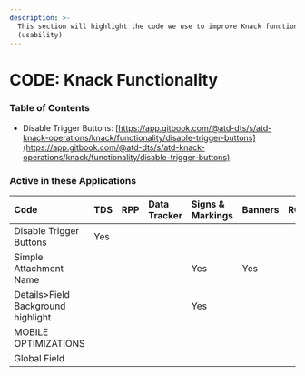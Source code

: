 ```yaml
---
description: >-
  This section will highlight the code we use to improve Knack functionality
  (usability)
---
```


# CODE: Knack Functionality

### Table of Contents

* Disable Trigger Buttons: [https://app.gitbook.com/@atd-dts/s/atd-knack-operations/knack/functionality/disable-trigger-buttons](https://app.gitbook.com/@atd-dts/s/atd-knack-operations/knack/functionality/disable-trigger-buttons)



### Active in these Applications

| Code | TDS | RPP | Data Tracker | Signs & Markings | Banners | ROW | DTS | HR | Finance | Parking Enterprise | VZA | SMO |
| :--- | :--- | :--- | :--- | :--- | :--- | :--- | :--- | :--- | :--- | :--- | :--- | :--- |
| Disable Trigger Buttons | Yes |  |  |  |  |  |  |  |  |  |  |  |
| Simple Attachment Name |  |  |  | Yes | Yes |  |  |  |  |  |  |  |
| Details&gt;Field Background highlight  |  |  |  | Yes |  |  |  |  |  | Yes |  |  |
| MOBILE OPTIMIZATIONS |  |  |  |  |  |  |  |  |  |  |  |  |
| Global Field  |  |  |  |  |  |  |  |  |  |  |  |  |



